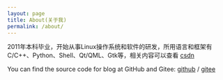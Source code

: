 ```yaml
---
layout: page
title: About(关于我)
permalink: /about/
---
```


2011年本科毕业，开始从事Linux操作系统和软件的研发，所用语言和框架有C/C++、Python、Shell、Qt/QML、Gtk等，相关内容可以查看 [csdn](https://blog.csdn.net/eightplus)

You can find the source code for blog at GitHub and Gitee:
[github](https://github.com/eightplus/eightplus.github.io) /
[gitee](https://gitee.com/eightplus)
